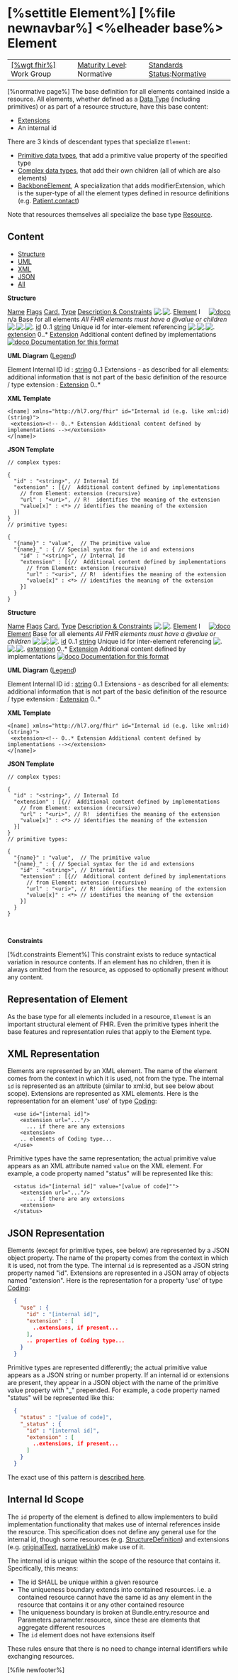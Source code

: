 \[%settitle Element%\]
\[%file newnavbar%\]
&lt;%elheader base%&gt;
Element
=======

|                                                |                                                     |                                                                                      |
|------------------------------------------------|-----------------------------------------------------|--------------------------------------------------------------------------------------|
| [\[%wgt fhir%\]](%5B%wg%20fhir%%5D) Work Group | [Maturity Level](versions.html#maturity): Normative | [Standards Status](versions.html#std-process):[Normative](versions.html#std-process) |

\[%normative page%\]
The base definition for all elements contained inside a resource. All elements, whether defined as a [Data Type](datatypes.html) (including primitives) or as part of a resource structure, have this base content:

-   [Extensions](extensibility.html)
-   An internal id

There are 3 kinds of descendant types that specialize `Element`:

-   [Primitive data types](datatypes.html#primitive), that add a primitive value property of the specified type
-   [Complex data types](datatypes.html#complex), that add their own children (all of which are also elements)
-   [BackboneElement](backboneelement.html), A specialization that adds modifierExtension, which is the super-type of all the element types defined in resource definitions (e.g. [Patient.contact](patient.html#resource))

Note that resources themselves all specialize the base type [Resource](resource.html).

<span id="definition"></span>
Content
-------

-   [Structure](#tabs-Element-struc)
-   [UML](#tabs-Element-uml)
-   [XML](#tabs-Element-xml)
-   [JSON](#tabs-Element-json)
-   [All](#tabs-Element-all)

**Structure**

[Name](formats.html#table "The logical name of the element")
[Flags](formats.html#table "Information about the use of the element")
[Card.](formats.html#table "Minimum and Maximum # of times the element can appear in the instance")
[Type](formats.html#table "Reference to the type of the element")
[Description & Constraints](formats.html#table "Additional information about the element")<span style="float: right">[![doco](help16.png)](formats.html#table "Legend for this format")</span>
<img src="tbl_spacer.png" alt="." class="hierarchy" /><img src="icon_element.gif" title="Element" alt="." class="hierarchy" /> [Element](element-definitions.html#Element "Element : Base definition for all elements in a resource.")<span id="Element"></span>
<span title="This element has or is affected by some invariants">I</span>
n/a
Base for all elements
<span title="ele-1" style="font-style: italic">All FHIR elements must have a @value or children</span>
<img src="tbl_spacer.png" alt="." class="hierarchy" /><img src="tbl_vjoin.png" alt="." class="hierarchy" /><img src="icon_primitive.png" title="Primitive Data Type" alt="." class="hierarchy" /> [id](element-definitions.html#Element.id "Element.id : Unique id for the element within a resource (for internal references).")<span id="Element.id"></span>
0..1
[string](datatypes.html#string)
Unique id for inter-element referencing
<img src="tbl_spacer.png" alt="." class="hierarchy" /><img src="tbl_vjoin_end.png" alt="." class="hierarchy" /><img src="icon_extension_simple.png" title="Extension" alt="." class="hierarchy" /> [extension](element-definitions.html#Element.extension "Element.extension : May be used to represent additional information that is not part of the basic definition of the element. To make the use of extensions safe and manageable, there is a strict set of governance  applied to the definition and use of extensions. Though any implementer is allowed to define an extension, there is a set of requirements that SHALL be met as part of the definition of the extension.")<span id="Element.extension"></span>
0..\*
[Extension](extensibility.html#Extension)
Additional content defined by implementations
[![doco](help16.png) Documentation for this format](formats.html#table "Legend for this format")

**UML Diagram** ([Legend](formats.html#uml))

Element [](extensibility.html)
Internal ID
id : [string](datatypes.html#string) 0..1 [](extensibility.html)
Extensions - as described for all elements: additional information that is not part of the basic definition of the resource / type
extension : [Extension](extensibility.html) 0..\*

**XML Template**

``` spec
<[name] xmlns="http://hl7.org/fhir" id="Internal id (e.g. like xml:id) (string)"> 
 <extension><!-- 0..* Extension Additional content defined by implementations --></extension>
</[name]>
```

**JSON Template**

``` spec
// complex types:

{
  "id" : "<string>", // Internal Id
  "extension" : [{//  Additional content defined by implementations
    // from Element: extension (recursive)
    "url" : "<uri>", // R!  identifies the meaning of the extension
    "value[x]" : <*> // identifies the meaning of the extension
  }]
}
// primitive types:

{
  "{name}" : "value",  // The primitive value
  "{name}_" : { // Special syntax for the id and extensions
    "id" : "<string>", // Internal Id
    "extension" : [{//  Additional content defined by implementations
      // from Element: extension (recursive)
      "url" : "<uri>", // R!  identifies the meaning of the extension
      "value[x]" : <*> // identifies the meaning of the extension
    }]
  }
}
```

<span id="tbl"></span>
**Structure**

[Name](formats.html#table "The logical name of the element")
[Flags](formats.html#table "Information about the use of the element")
[Card.](formats.html#table "Minimum and Maximum # of times the element can appear in the instance")
[Type](formats.html#table "Reference to the type of the element")
[Description & Constraints](formats.html#table "Additional information about the element")<span style="float: right">[![doco](help16.png)](formats.html#table "Legend for this format")</span>
<img src="tbl_spacer.png" alt="." class="hierarchy" /><img src="icon_element.gif" title="Element" alt="." class="hierarchy" /> [Element](element-definitions.html#Element "Element : Base definition for all elements in a resource.")<span id="Element"></span>
<span title="This element has or is affected by some invariants">I</span>
[Element](element.html)
Base for all elements
<span title="ele-1" style="font-style: italic">All FHIR elements must have a @value or children</span>
<img src="tbl_spacer.png" alt="." class="hierarchy" /><img src="tbl_vjoin.png" alt="." class="hierarchy" /><img src="icon_primitive.png" title="Primitive Data Type" alt="." class="hierarchy" /> [id](element-definitions.html#Element.id "Element.id : Unique id for the element within a resource (for internal references).")<span id="Element.id"></span>
0..1
[string](datatypes.html#string)
Unique id for inter-element referencing
<img src="tbl_spacer.png" alt="." class="hierarchy" /><img src="tbl_vjoin_end.png" alt="." class="hierarchy" /><img src="icon_extension_simple.png" title="Extension" alt="." class="hierarchy" /> [extension](element-definitions.html#Element.extension "Element.extension : May be used to represent additional information that is not part of the basic definition of the element. To make the use of extensions safe and manageable, there is a strict set of governance  applied to the definition and use of extensions. Though any implementer is allowed to define an extension, there is a set of requirements that SHALL be met as part of the definition of the extension.")<span id="Element.extension"></span>
0..\*
[Extension](extensibility.html#Extension)
Additional content defined by implementations
[![doco](help16.png) Documentation for this format](formats.html#table "Legend for this format")

<span id="uml"></span>
**UML Diagram** ([Legend](formats.html#uml))

Element [](extensibility.html)
Internal ID
id : [string](datatypes.html#string) 0..1 [](extensibility.html)
Extensions - as described for all elements: additional information that is not part of the basic definition of the resource / type
extension : [Extension](extensibility.html) 0..\*

<span id="xml"></span>
**XML Template**

``` spec
<[name] xmlns="http://hl7.org/fhir" id="Internal id (e.g. like xml:id) (string)"> 
 <extension><!-- 0..* Extension Additional content defined by implementations --></extension>
</[name]>
```

<span id="json"></span>
**JSON Template**

``` spec
// complex types:

{
  "id" : "<string>", // Internal Id
  "extension" : [{//  Additional content defined by implementations
    // from Element: extension (recursive)
    "url" : "<uri>", // R!  identifies the meaning of the extension
    "value[x]" : <*> // identifies the meaning of the extension
  }]
}
// primitive types:

{
  "{name}" : "value",  // The primitive value
  "{name}_" : { // Special syntax for the id and extensions
    "id" : "<string>", // Internal Id
    "extension" : [{//  Additional content defined by implementations
      // from Element: extension (recursive)
      "url" : "<uri>", // R!  identifies the meaning of the extension
      "value[x]" : <*> // identifies the meaning of the extension
    }]
  }
}
```

 

**Constraints**

\[%dt.constraints Element%\]
This constraint exists to reduce syntactical variation in resource contents. If an element has no children, then it is always omitted from the resource, as opposed to optionally present without any content.

<span id="its"></span>
Representation of Element
-------------------------

As the base type for all elements included in a resource, `Element` is an important structural element of FHIR. Even the primitive types inherit the base features and representation rules that apply to the Element type.

<span id="xml"></span>
XML Representation
------------------

Elements are represented by an XML element. The name of the element comes from the context in which it is used, not from the type. The internal `id` is represented as an attribute (similar to xml:id, but see below about scope). Extensions are represented as XML elements. Here is the representation for an element 'use' of type [Coding](datatypes.html#Coding):

```
  <use id="[internal id]">
    <extension url="..."/>
      ... if there are any extensions
    <extension>
    .. elements of Coding type...
  </use>
```

Primitive types have the same representation; the actual primitive value appears as an XML attribute named `value` on the XML element. For example, a code property named "status" will be represented like this:

```
  <status id="[internal id]" value="[value of code]"">
    <extension url="..."/>
      ... if there are any extensions
    <extension>
  </status>
```

<span id="json"></span>
JSON Representation
-------------------

Elements (except for primitive types, see below) are represented by a JSON object property. The name of the property comes from the context in which it is used, not from the type. The internal `id` is represented as a JSON string property named "id". Extensions are represented in a JSON array of objects named "extension". Here is the representation for a property 'use' of type [Coding](datatypes.html#Coding):

``` json
  {
    "use" : {
      "id" : "[internal id]",
      "extension" : [
        ..extensions, if present...
      ],
      .. properties of Coding type...
    }
  }
```

Primitive types are represented differently; the actual primitive value appears as a JSON string or number property. If an internal id or extensions are present, they appear in a JSON object with the name of the primitive value property with "\_" prepended. For example, a code property named "status" will be represented like this:

``` json
  {
    "status" : "[value of code]",
    "_status" : {
      "id" : "[internal id]",
      "extension" : [
        ..extensions, if present...
      ]
    }
  }
```

The exact use of this pattern is [described here](json.html#primitive).

<span id="id"></span>
Internal Id Scope
-----------------

The `id` property of the element is defined to allow implementers to build implementation functionality that makes use of internal references inside the resource. This specification does not define any general use for the internal id, though some resources (e.g. [StructureDefinition](elementdefinition.html#id)) and extensions (e.g. [originalText](extension-originaltext.html), [narrativeLink](extension-narrativelink.html)) make use of it.

The internal id is unique within the scope of the resource that contains it. Specifically, this means:

-   The id SHALL be unique within a given resource
-   The uniqueness boundary extends into contained resources. i.e. a contained resource cannot have the same id as any element in the resource that contains it or any other contained resource
-   The uniqueness boundary is broken at Bundle.entry.resource and Parameters.parameter.resource, since these are elements that aggregate different resources
-   The `id` element does not have extensions itself

These rules ensure that there is no need to change internal identifiers while exchanging resources.

\[%file newfooter%\]
